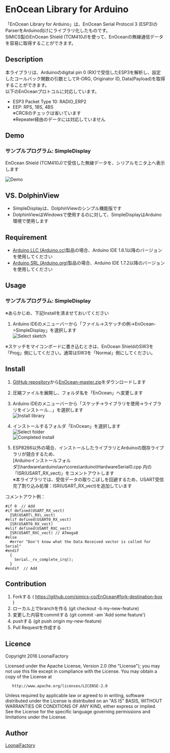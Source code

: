 EnOcean Library for Arduino
====

「EnOcean Library for Arduino」は、EnOcean Serial Protocol 3 (ESP3)のParserをArduino向けにライブラリ化したものです。<br>
SiMICS製のEnOcean Shield (TCM410J)を使って、EnOceanの無線通信データを容易に取得することができます。

## Description
本ライブラリは、Arduinoのdigital pin 0 (RX)で受信したESP3を解析し、設定したコールバック関数の引数としてR-ORG, Originator ID, Data(Payload)を取得することができます。<br>
以下のEnOceanプロトコルに対応しています。

* ESP3 Packet Type 10: RADIO_ERP2
* EEP: RPS, 1BS, 4BS<br>
※CRC8のチェックは省いています<br>
※Repeater経由のデータには対応していません

## Demo

### サンプルプログラム: SimpleDisplay
EnOcean Shield (TCM410J)で受信した無線データを、シリアルモニタ上へ表示します

![Demo](extra/images/demo.png "Demo")

## VS. DolphinView

* SimpleDisplayは、DolphinViewのシンプル機能版です
* DolphinViewはWindowsで使用するのに対して、SimpleDisplayはArduino環境で使用します

## Requirement

* [Arduino LLC (Arduino.cc)](https://www.arduino.cc/)製品の場合、Arduino IDE 1.6.1以降のバージョンを使用してください
* [Arduino SRL (Arduino.org)](http://www.arduino.org/)製品の場合、Arduino IDE 1.7.2以降のバージョンを使用してください

## Usage

### サンプルプログラム: SimpleDisplay

 ※あらかじめ、下記Installを済ませておいてください

1. Arduino IDEのメニューバーから「ファイル->スケッチの例->EnOcean->SimpleDisplay」を選択します<br>
![Select sketch](extra/images/selectSketch.png "Select sketch")

※スケッチをマイコンボードに書き込むときは、EnOcean ShieldのSW3を「Prog」側にしてください。通常はSW3を「Normal」側にしてください。

## Install

1. [GitHub repository](https://github.com/simics-co/EnOcean)から[EnOcean-master.zip](https://github.com/simics-co/EnOcean/archive/master.zip)をダウンロードします
2. 圧縮ファイルを展開し、フォルダ名を「EnOcean」へ変更します
3. Arduino IDEのメニューバーから「スケッチ->ライブラリを使用->ライブラリをインストール...」を選択します<br>
![Install library](extra/images/1_installLibrary.png "Install library")

4. インストールするフォルダ「EnOcean」を選択します<br>
![Select folder](extra/images/2_selectFolder.png "Select folder")<br>
![Completed install](extra/images/3_completedInstall.png "Completed install")

5. ESP8266以外の場合、インストールしたライブラリとArduinoの既存ライブラリが競合するため、<br>
[Arduinoインストールフォルダ]\hardware\arduino\avr\cores\arduino\HardwareSerial0.cpp
内の「ISR(USART\_RX\_vect)」をコメントアウトします<br>
※本ライブラリでは、受信データの取りこぼしを回避するため、USART受信完了割り込み処理：ISR(USART\_RX\_vect)を追加しています<p>

コメントアウト例：

    #if 0  // Add
    #if defined(USART_RX_vect)
      ISR(USART\_RX\_vect)
    #elif defined(USART0_RX_vect)
      ISR(USART0_RX_vect)
    #elif defined(USART_RXC_vect)
      ISR(USART_RXC_vect) // ATmega8
    #else
      #error "Don't know what the Data Received vector is called for Serial"
    #endif
      {
        Serial._rx_complete_irq();
      }
    #endif  // Add

## Contribution

1. Forkする ( https://github.com/simics-co/EnOcean#fork-destination-box )
2. ローカル上でbranchを作る (git checkout -b my-new-feature)
3. 変更した内容をcommitする (git commit -am 'Add some feature')
4. pushする (git push origin my-new-feature)
5. Pull Requestを作成する

## Licence

   Copyright 2016 LoonaiFactory

   Licensed under the Apache License, Version 2.0 (the "License");
   you may not use this file except in compliance with the License.
   You may obtain a copy of the License at

       http://www.apache.org/licenses/LICENSE-2.0

   Unless required by applicable law or agreed to in writing, software
   distributed under the License is distributed on an "AS IS" BASIS,
   WITHOUT WARRANTIES OR CONDITIONS OF ANY KIND, either express or implied.
   See the License for the specific language governing permissions and
   limitations under the License.

## Author

[LoonaiFactory](https://github.com/loonaifactory)
